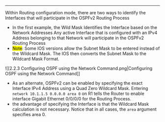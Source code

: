 
---
Within Routing configuration mode, there are two ways to identify the Interfaces that will participate in the OSPFv2 Routing Process
- In the first example, the Wild Mask Identifies the Interface based on the Network Addresses
  Any active Interface that is configured with an IPv4 Address belonging to that Network will participate in the OSPFv2 Routing Process
- <mark class="hltr-yellow">Note</mark>:
  Some IOS versions allow the Subnet Mask to be entered instead of the Wildcard Mask.
  The IOS then converts the Subnet Mask to the Wildcard Mask Format.
  
![[2.2.3 Configuring OSPF using the Network Command.png|Configuring OSPF using the Network Command]]

- As an alternate, OSPFv2 can be enabled by specifying the exact Interface IPv4 Address using a Quad Zero Wildcard Mask.
  Entering `network 10.1.1.5 0.0.0.0 area 0` on R1 tells the Router to enable interface Gigabit Ethernet 0/0/0/0 for the Routing Process.
- the advantage of specifying the Interface is that the Wildcard Mask calculation is not necessary.
  Notice that in all cases, the `area` argument specifies area 0.